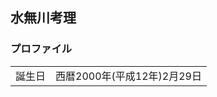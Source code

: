 ## 水無川考理

### プロファイル

|        |                             |
|--------|-----------------------------|
| 誕生日 | 西暦2000年(平成12年)2月29日 |
